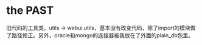 the PAST
========

旧代码的工具类。utils -> webui.utils，基本没有改变代码，除了import的模块做了路径修正。另外，oracle和mongo的连接器被我放在了外面的plain_db包里。